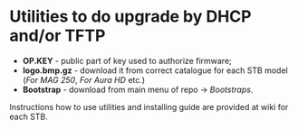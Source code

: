 # Utilities to do upgrade by DHCP and/or TFTP

* **OP.KEY** - public part of key used to authorize firmware;
* **logo.bmp.gz** - download it from correct catalogue for each STB model (*For MAG 250*, *For Aura HD* etc.)
* **Bootstrap** - download from main menu of repo -> *Bootstraps*.

Instructions how to use utilities and installing guide are provided at wiki for each STB.